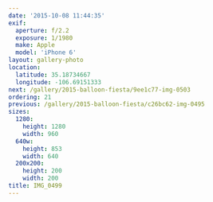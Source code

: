 ```yaml
---
date: '2015-10-08 11:44:35'
exif:
  aperture: f/2.2
  exposure: 1/1980
  make: Apple
  model: 'iPhone 6'
layout: gallery-photo
location:
  latitude: 35.18734667
  longitude: -106.69151333
next: /gallery/2015-balloon-fiesta/9ee1c77-img-0503
ordering: 21
previous: /gallery/2015-balloon-fiesta/c26bc62-img-0495
sizes:
  1280:
    height: 1280
    width: 960
  640w:
    height: 853
    width: 640
  200x200:
    height: 200
    width: 200
title: IMG_0499
---
```

